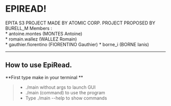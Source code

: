 EPIREAD!
===================

EPITA S3 PROJECT MADE BY ATOMIC CORP. PROJECT PROPOSED BY BURELL_M
Members :  
				   * antoine.montes (MONTES Antoine)                       
		           * romain.wallez (WALLEZ Romain)                         
				   * gauthier.fiorentino (FIORENTINO Gauthier)
            	   * borne_i (BORNE Ianis)

----------


How to use EpiRead.
-------------
**First type make in your terminal  **                             
> -   ./main without args to launch GUI                           
 > - ./main (command) to use the program 
 > - Type ./main --help to show commands 
